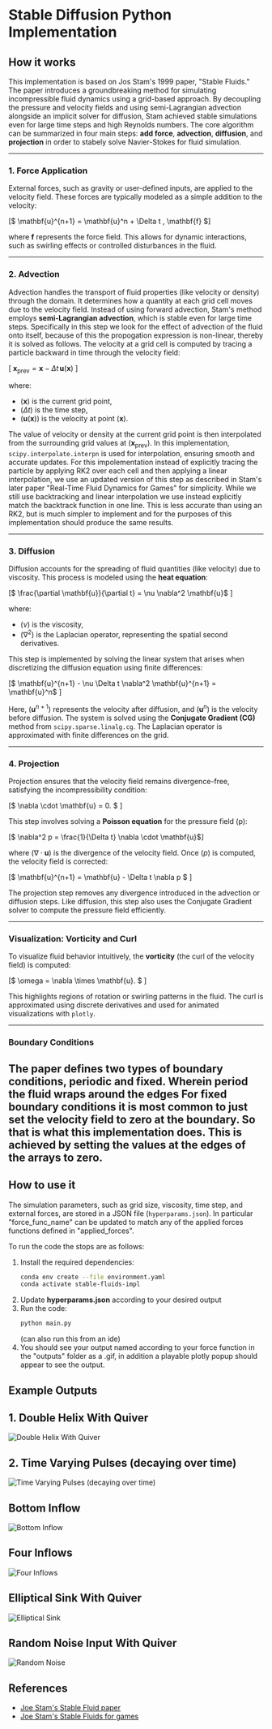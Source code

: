 # Stable Diffusion Python Implementation
## How it works

This implementation is based on Jos Stam's 1999 paper, "Stable Fluids." 
The paper introduces a groundbreaking method for simulating incompressible fluid dynamics using a grid-based approach. 
By decoupling the pressure and velocity fields and using semi-Lagrangian advection alongside an implicit solver for diffusion, Stam achieved stable simulations even for large time steps and high Reynolds numbers.
The core algorithm can be summarized in four main steps: **add force**,  **advection**, **diffusion**, and **projection** in order to stabely solve Navier-Stokes for fluid simulation.

---
### 1. Force Application

External forces, such as gravity or user-defined inputs, are applied to the velocity field. These forces are typically modeled as a simple addition to the velocity:

\[$
\mathbf{u}^{n+1} = \mathbf{u}^n + \Delta t \, \mathbf{f}
$\]

where $\mathbf{f}$ represents the force field. This allows for dynamic interactions, such as swirling effects or controlled disturbances in the fluid.

---

### 2. Advection

Advection handles the transport of fluid properties (like velocity or density) through the domain. It determines how a quantity at each grid cell moves due to the velocity field. 
Instead of using forward advection, Stam's method employs **semi-Lagrangian advection**, which is stable even for large time steps.
Specifically in this step we look for the effect of advection of the fluid onto itself, because of this the propogation expression is non-linear, thereby it is solved as follows.
The velocity at a grid cell is computed by tracing a particle backward in time through the velocity field:

\[
$\mathbf{x}_{\text{prev}} = \mathbf{x} - \Delta t \, \mathbf{u}(\mathbf{x})$
\]

where:
- \($\mathbf{x}$\) is the current grid point,
- \($\Delta t$\) is the time step,
- \($\mathbf{u}(\mathbf{x})$\) is the velocity at point \($\mathbf{x}$\).

The value of velocity or density at the current grid point is then interpolated from the surrounding grid values at \($\mathbf{x}_{\text{prev}}$\). In this implementation, `scipy.interpolate.interpn` is used for interpolation, ensuring smooth and accurate updates.
For this impolementation instead of explicitly tracing the particle by applying RK2 over each cell and then applying a linear interpolation, 
we use an updated version of this step as described in Stam's later paper "Real-Time Fluid Dynamics for Games" for simplicity.
While we still use backtracking and linear interpolation we use instead explicitly match the backtrack function in one line.
This is less accurate than using an RK2, but is much simpler to implement and for the purposes of this implementation should produce the same results.

---

### 3. Diffusion

Diffusion accounts for the spreading of fluid quantities (like velocity) due to viscosity. 
This process is modeled using the **heat equation**:

\[$
\frac{\partial \mathbf{u}}{\partial t} = \nu \nabla^2 \mathbf{u}$
\]

where:
- $(\nu)$ is the viscosity,
- $(\nabla^2)$ is the Laplacian operator, representing the spatial second derivatives.

This step is implemented by solving the linear system that arises when discretizing the diffusion equation using finite differences:

\[$
\mathbf{u}^{n+1} - \nu \Delta t \nabla^2 \mathbf{u}^{n+1} = \mathbf{u}^n$
\]

Here, $(\mathbf{u}^{n+1})$ represents the velocity after diffusion, and $(\mathbf{u}^n)$ is the velocity before diffusion. 
The system is solved using the **Conjugate Gradient (CG)** method from `scipy.sparse.linalg.cg`. 
The Laplacian operator is approximated with finite differences on the grid.

---

### 4. Projection

Projection ensures that the velocity field remains divergence-free, satisfying the incompressibility condition:

\[$
\nabla \cdot \mathbf{u} = 0.
$
\]

This step involves solving a **Poisson equation** for the pressure field \(p\):

\[$
\nabla^2 p = \frac{1}{\Delta t} \nabla \cdot \mathbf{u}$\]

where $(\nabla \cdot \mathbf{u})$ is the divergence of the velocity field. Once $(p)$ is computed, the velocity field is corrected:

\[$
\mathbf{u}^{n+1} = \mathbf{u} - \Delta t \nabla p
$
\]

The projection step removes any divergence introduced in the advection or diffusion steps. Like diffusion, this step also uses the Conjugate Gradient solver to compute the pressure field efficiently.

---

### Visualization: Vorticity and Curl

To visualize fluid behavior intuitively, the **vorticity** (the curl of the velocity field) is computed:

\[$
\omega = \nabla \times \mathbf{u}.
$
\]

This highlights regions of rotation or swirling patterns in the fluid. The curl is approximated using discrete derivatives and used for animated visualizations with `plotly`.

---

### Boundary Conditions
The paper defines two types of boundary conditions, periodic and fixed. Wherein period the fluid wraps around the edges
For fixed boundary conditions it is most common to just set the velocity field to zero at the boundary. 
So that is what this implementation does. This is achieved by setting the values at the edges of the arrays to zero.
---





## How to use it

The simulation parameters, such as grid size, viscosity, time step, and external forces, are stored in a JSON file (`hyperparams.json`). 
In particular "force_func_name" can be updated to match any of the applied forces functions defined in "applied_forces".

To run the code the stops are as follows:
1. Install the required dependencies:
   ```bash
   conda env create --file environment.yaml
   conda activate stable-fluids-impl
   ```
2. Update **hyperparams.json** according to your desired output 
3. Run the code: 
    ```bash
    python main.py
    ``` 
   (can also run this from an ide)
4. You should see your output named according to your force function in the "outputs" folder as a .gif, 
in addition a playable plotly popup should appear to see the output.


## Example Outputs
## 1. Double Helix With Quiver
![Double Helix With Quiver](outputs/examples/double_helix.gif)

## 2. Time Varying Pulses (decaying over time)
![Time Varying Pulses (decaying over time)](outputs/examples/time_varying_pulses.gif)

## Bottom Inflow
![Bottom Inflow](outputs/examples/bottom_inflow.gif)

## Four Inflows
![Four Inflows](outputs/examples/four_flows.gif)

## Elliptical Sink With Quiver
![Elliptical Sink](outputs/examples/elliptical_sink_source.gif)

## Random Noise Input With Quiver
![Random Noise](outputs/examples/random_noise.gif)
## References
- [Joe Stam's Stable Fluid paper](https://pages.cs.wisc.edu/~chaol/data/cs777/stam-stable_fluids.pdf)
- [Joe Stam's Stable Fluids for games](http://graphics.cs.cmu.edu/nsp/course/15-464/Fall09/papers/StamFluidforGames.pdf)